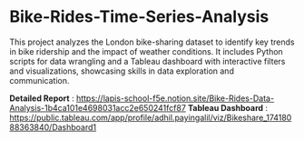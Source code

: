 # Bike-Rides-Time-Series-Analysis
This project analyzes the London bike-sharing dataset to identify key trends in bike ridership and the impact of weather conditions. It includes Python scripts for data wrangling and a Tableau dashboard with interactive filters and visualizations, showcasing skills in data exploration and communication.

**Detailed Report**    : https://lapis-school-f5e.notion.site/Bike-Rides-Data-Analysis-1b4ca101e4698031acc2e650241fcf87
**Tableau Dashboard**  : https://public.tableau.com/app/profile/adhil.payingalil/viz/Bikeshare_17418088363840/Dashboard1

